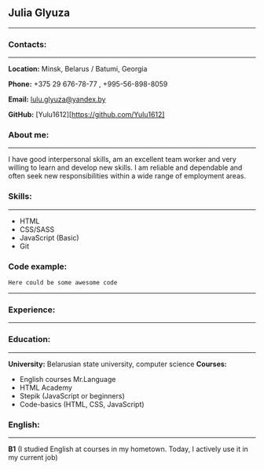 ## Julia Glyuza
-----------
### Contacts:
-----------
**Location:** Minsk, Belarus / Batumi, Georgia

**Phone:** +375 29 676-78-77 , +995-56-898-8059

**Email:** lulu.glyuza@yandex.by

**GitHub:** [Yulu1612][https://github.com/Yulu1612]
### About me:
-----------
I have good interpersonal skills, am an excellent team worker and very willing to learn and develop new skills.
I am reliable and dependable and often seek new responsibilities within a wide range of employment areas.
### Skills:
-----------
* HTML
* CSS/SASS
* JavaScript (Basic)
* Git
### Code example:
```
Here could be some awesome code
```
-----------
### Experience:
-----------
### Education:
-----------
**University:** Belarusian state university, computer science
**Courses:** 
* English courses Mr.Language
* HTML Academy
* Stepik (JavaScript or beginners)
* Code-basics (HTML, CSS, JavaScript)
### English:
-----------
**B1** (I studied English at courses in my hometown. Today, I actively use it in my current job)
